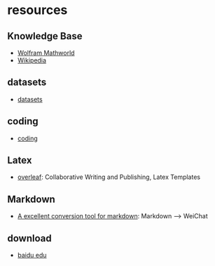 # resources


## Knowledge Base

- [Wolfram Mathworld](http://mathworld.wolfram.com/)
- [Wikipedia](https://en.wikipedia.org/wiki/Main_Page)


## datasets

- [datasets](datasets/index.md)

## coding

- [coding](./coding/index.md)

## Latex

- [overleaf](https://www.overleaf.com/): Collaborative Writing and Publishing, Latex Templates


## Markdown

- [A excellent conversion tool for markdown](http://blog.didispace.com/tools/online-markdown/): Markdown --> WeiChat

## download

- [baidu edu](https://eduai.baidu.com/)